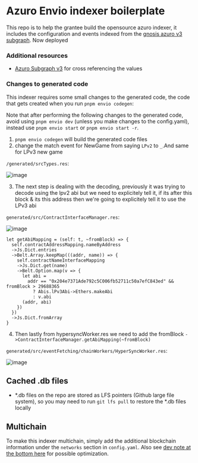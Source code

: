 # Azuro Envio indexer boilerplate

This repo is to help the grantee build the opensource azuro indexer, it includes the configuration and events indexed from the [gnosis azuro v3 subgraph](https://github.com/Azuro-protocol/Azuro-subgraphs). Now deployed

### Additional resources

- [Azuro Subgraph v3](https://thegraph.azuro.org/subgraphs/name/azuro-protocol/azuro-api-gnosis-v3/graphql) for cross referencing the values


### Changes to generated code

This indexer requires some small changes to the generated code, the code that gets created when you run `pnpm envio codegen`:

Note that after performing the following changes to the generated code, avoid using `pnpm envio dev` (unless you make changes to the config.yaml), instead use `pnpm envio start` or `pnpm envio start -r`. 


1. `pnpm envio codegen` will build the generated code files
2. change the match event for NewGame from saying `LPv2` to `_`.And same for LPv3 new game

`/generated/srcTypes.res`:

![image](https://github.com/enviodev/azuro-envio-indexer-boilerplate/assets/74208897/76a7aa97-5233-4ac1-aad3-993fc5466f7e)

3. The next step is dealing with the decoding, previously it was trying to decode using the lpv2 abi but we need to explicitely tell it, if its after this block & its this address then we're going to explicitely tell it to use the LPv3 abi

`generated/src/ContractInterfaceManager.res`:


![image](https://github.com/enviodev/azuro-envio-indexer-boilerplate/assets/74208897/e26e0383-140e-479d-a7a9-2e8e903ea280)

```reason
let getAbiMapping = (self: t, ~fromBlock) => {
  self.contractAddressMapping.nameByAddress
  ->Js.Dict.entries
  ->Belt.Array.keepMap(((addr, name)) => {
    self.contractNameInterfaceMapping
    ->Js.Dict.get(name)
    ->Belt.Option.map(v => {
      let abi =
        addr == "0x204e7371Ade792c5C006fb52711c50a7efC843ed" && fromBlock > 29688365
          ? Abis.lPv3Abi->Ethers.makeAbi
          : v.abi
      (addr, abi)
    })
  })
  ->Js.Dict.fromArray
}
```

4.  Then lastly from hypersyncWorker.res we need to add the fromBlock
`->ContractInterfaceManager.getAbiMapping(~fromBlock)`

`generated/src/eventFetching/chainWorkers/HyperSyncWorker.res`:


![image](https://github.com/enviodev/azuro-envio-indexer-boilerplate/assets/74208897/03efce60-479b-4096-9c94-a05e8f8fac3a)


## Cached .db files

- *.db files on the repo are stored as LFS pointers (Github large file system), so you may need to run `git lfs pull` to restore the *.db files locally

## Multichain

To make this indexer multichain, simply add the additional blockchain information under the `networks` section in `config.yaml`.
Also see [dev note at the bottom here](https://docs.envio.dev/docs/HyperIndex/multichain-indexing#schema-file) for possible optimization. 
